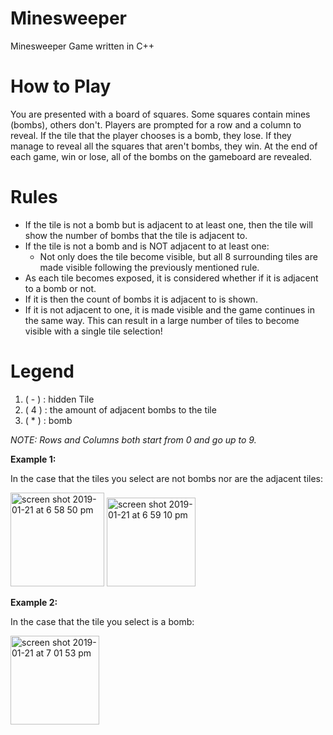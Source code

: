 # Minesweeper
Minesweeper Game written in C++

# How to Play
You are presented with a board of squares. Some squares contain mines (bombs), others don't. 
Players are prompted for a row and a column to reveal. If the tile that the player chooses is a bomb, they lose. If they manage to reveal all the squares that aren't bombs, they win. At the end of each game, win or lose, all of the bombs on the gameboard are revealed.

# Rules
* If the tile is not a bomb but is adjacent to at least one, then the tile will show the number of bombs that the tile is adjacent to.
* If the tile is not a bomb and is NOT adjacent to at least one:
     * Not only does the tile become visible, but all 8 surrounding tiles are made visible following the previously mentioned rule.  
* As each tile becomes exposed, it is considered whether if it is adjacent to a bomb or not.
* If it is then the count of bombs it is adjacent to is shown.
* If it is not adjacent to one, it is made visible and the game continues in the same way. This can result in a large number of tiles to become visible with a single tile selection!

# Legend

1. ( - ) : hidden Tile
2. ( 4 ) : the amount of adjacent bombs to the tile
3. ( * ) : bomb


*NOTE: Rows and Columns both start from 0 and go up to 9.* 

**Example 1:**

In the case that the tiles you select are not bombs nor are the adjacent tiles:

<img width="150" alt="screen shot 2019-01-21 at 6 58 50 pm" src="https://user-images.githubusercontent.com/46582899/51504381-ac13bb00-1dae-11e9-9da6-99eb11407a4e.png">


<img width="142" alt="screen shot 2019-01-21 at 6 59 10 pm" src="https://user-images.githubusercontent.com/46582899/51504378-a9b16100-1dae-11e9-91f5-19bb1094cf2e.png">


**Example 2:**

In the case that the tile you select is a bomb:

<img width="142" alt="screen shot 2019-01-21 at 7 01 53 pm" src="https://user-images.githubusercontent.com/46582899/51504451-0f055200-1daf-11e9-9494-ce6af7f5ac17.png">





